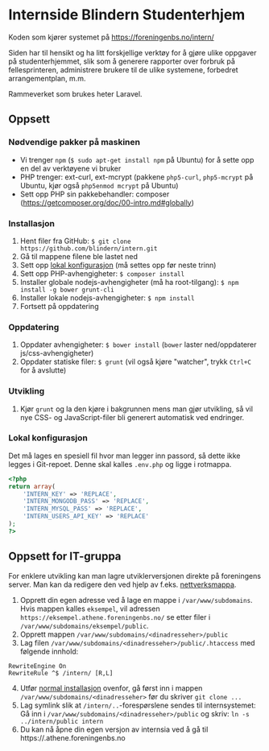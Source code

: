 # Internside Blindern Studenterhjem

Koden som kjører systemet på https://foreningenbs.no/intern/

Siden har til hensikt og ha litt forskjellige verktøy for å gjøre
ulike oppgaver på studenterhjemmet, slik som å generere rapporter
over forbruk på fellesprinteren, administrere brukere til de ulike
systemene, forbedret arrangementplan, m.m.

Rammeverket som brukes heter Laravel.

## Oppsett

### Nødvendige pakker på maskinen
* Vi trenger ```npm``` (```$ sudo apt-get install npm``` på Ubuntu) for å sette opp en del av verktøyene vi bruker
* PHP trenger: ext-curl, ext-mcrypt (pakkene ```php5-curl```, ```php5-mcrypt``` på Ubuntu, kjør også ```php5enmod mcrypt``` på Ubuntu)
* Sett opp PHP sin pakkebehandler: composer (https://getcomposer.org/doc/00-intro.md#globally)

### Installasjon
1. Hent filer fra GitHub: ```$ git clone https://github.com/blindern/intern.git```
2. Gå til mappene filene ble lastet ned
3. Sett opp [lokal konfigurasjon](#lokal-konfigurasjon) (må settes opp før neste trinn)
4. Sett opp PHP-avhengigheter: ```$ composer install```
5. Installer globale nodejs-avhengigheter (må ha root-tilgang): ```$ npm install -g bower grunt-cli```
6. Installer lokale nodejs-avhengigheter: ```$ npm install```
7. Fortsett på oppdatering

### Oppdatering
1. Oppdater avhengigheter: ```$ bower install``` (```bower``` laster ned/oppdaterer js/css-avhengigheter)
2. Oppdater statiske filer: ```$ grunt``` (vil også kjøre "watcher", trykk ```Ctrl+C``` for å avslutte)

### Utvikling
1. Kjør ```grunt``` og la den kjøre i bakgrunnen mens man gjør utvikling, så vil nye CSS- og JavaScript-filer bli generert automatisk ved endringer.

### Lokal konfigurasjon

Det må lages en spesiell fil hvor man legger inn passord, så dette ikke legges i Git-repoet. Denne skal kalles ```.env.php``` og ligge i rotmappa.
```php
<?php
return array(
    'INTERN_KEY' => 'REPLACE',
    'INTERN_MONGODB_PASS' => 'REPLACE',
    'INTERN_MYSQL_PASS' => 'REPLACE',
    'INTERN_USERS_API_KEY' => 'REPLACE'
);
?>
```

## Oppsett for IT-gruppa
For enklere utvikling kan man lagre utviklerversjonen direkte på foreningens server. Man kan da redigere den ved hjelp av f.eks. [nettverksmappa](https://foreningenbs.no/wiki/Foreningens_dokumentarkiv).

1. Opprett din egen adresse ved å lage en mappe i ```/var/www/subdomains```. Hvis mappen kalles ```eksempel```, vil adressen ```https://eksempel.athene.foreningenbs.no/``` se etter filer i ```/var/www/subdomains/eksempel/public```.
2. Opprett mappen ```/var/www/subdomains/<dinadresseher>/public```
3. Lag filen ```/var/www/subdomains/<dinadresseher>/public/.htaccess``` med følgende innhold:
```
RewriteEngine On
RewriteRule ^$ /intern/ [R,L]
```
4. Utfør [normal installasjon](#installasjon) ovenfor, gå først inn i mappen ```/var/www/subdomains/<dinadresseher>``` før du skriver ```git clone ...```
5. Lag symlink slik at ```/intern/..```-forespørslene sendes til internsystemet: Gå inn i ```/var/www/subdomains/<dinadresseher>/public``` og skriv: ```ln -s ../intern/public intern```
6. Du kan nå åpne din egen versjon av internsia ved å gå til https://<dinadresseher>.athene.foreningenbs.no